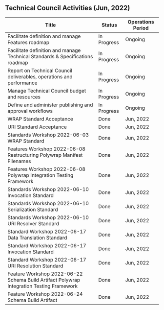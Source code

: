 ## Technical Council Activities (Jun, 2022)

| Title                                                                                    | Status      | Operations Period |
| ---------------------------------------------------------------------------------------- | ----------- | ----------------- |
| Facilitate definition and manage Features roadmap                                        | In Progress | Ongoing           |
| Facilitate definition and manage Technical Standards & Specifications roadmap            | In Progress | Ongoing           |
| Report on Technical Council deliverables, operations and performance                     | In Progress | Ongoing           |
| Manage Technical Council budget and resources                                            | In Progress | Ongoing           |
| Define and administer publishing and approval workflows                                  | In Progress | Ongoing           |
| WRAP Standard Acceptance                                                                 | Done        | Jun, 2022         |
| URI Standard Acceptance                                                                  | Done        | Jun, 2022         |
| Standards Workshop 2022-06-03 WRAP Standard                                              | Done        | Jun, 2022         |
| Features Workshop 2022-06-08 Restructuring Polywrap Manifest Filenames                   | Done        | Jun, 2022         |
| Features Workshop 2022-06-08 Polywrap Integration Testing Framework                      | Done        | Jun, 2022         |
| Standards Workshop 2022-06-10 Invocation Standard                                        | Done        | Jun, 2022         |
| Standards Workshop 2022-06-10 Serialization Standard                                     | Done        | Jun, 2022         |
| Standards Workshop 2022-06-10 URI Resolver Standard                                      | Done        | Jun, 2022         |
| Standard Workshop 2022-06-17 Data Translation Standard                                   | Done        | Jun, 2022         |
| Standard Workshop 2022-06-17 Invocation Standard                                         | Done        | Jun, 2022         |
| Standard Workshop 2022-06-17 URI Resolution Standard                                     | Done        | Jun, 2022         |
| Feature Workshop 2022-06-22 Schema Build Artifact Polywrap Integration Testing Framework | Done        | Jun, 2022         |
| Feature Workshop 2022-06-24 Schema Build Artifact                                        | Done        | Jun, 2022         |

